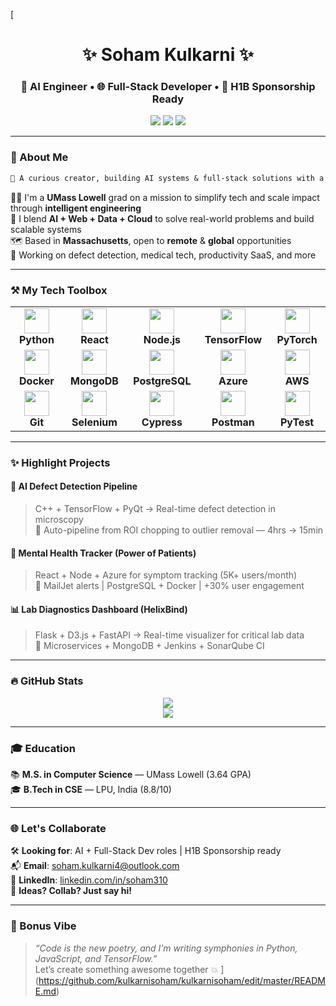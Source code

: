 [<!-- Profile Header -->
<h1 align="center">✨ Soham Kulkarni ✨</h1>
<h3 align="center">🧠 AI Engineer • 🌐 Full-Stack Developer • 🛂 H1B Sponsorship Ready</h3>

<p align="center">
  <a href="mailto:soham.kulkarni4@outlook.com"><img src="https://img.shields.io/badge/Email-D14836?style=for-the-badge&logo=gmail&logoColor=white"/></a>
  <a href="https://www.linkedin.com/in/soham310/"><img src="https://img.shields.io/badge/LinkedIn-blue?style=for-the-badge&logo=linkedin&logoColor=white" /></a>
  <a href="https://github.com/kulkarnisoham"><img src="https://img.shields.io/badge/GitHub-171515?style=for-the-badge&logo=github&logoColor=white" /></a>
</p>

---

### 🌈 About Me

```diff
💬 A curious creator, building AI systems & full-stack solutions with a human touch
```

🧑‍💻 I'm a **UMass Lowell** grad on a mission to simplify tech and scale impact through **intelligent engineering**  
🧩 I blend **AI + Web + Data + Cloud** to solve real-world problems and build scalable systems  
🗺️ Based in **Massachusetts**, open to **remote** & **global** opportunities  
🤖 Working on defect detection, medical tech, productivity SaaS, and more

---

### ⚒️ My Tech Toolbox

<div align="center">

<table>
<tr>
<td align="center" width="130">
  <img src="https://cdn.simpleicons.org/python/3776AB" width="40"/><br><b>Python</b>
</td>
<td align="center" width="130">
  <img src="https://cdn.simpleicons.org/react/61DAFB" width="40"/><br><b>React</b>
</td>
<td align="center" width="130">
  <img src="https://cdn.simpleicons.org/node.js/339933" width="40"/><br><b>Node.js</b>
</td>
<td align="center" width="130">
  <img src="https://cdn.simpleicons.org/tensorflow/FF6F00" width="40"/><br><b>TensorFlow</b>
</td>
<td align="center" width="130">
  <img src="https://cdn.simpleicons.org/pytorch/EE4C2C" width="40"/><br><b>PyTorch</b>
</td>
</tr>
<tr>
<td align="center" width="130">
  <img src="https://cdn.simpleicons.org/docker/2496ED" width="40"/><br><b>Docker</b>
</td>
<td align="center" width="130">
  <img src="https://cdn.simpleicons.org/mongodb/47A248" width="40"/><br><b>MongoDB</b>
</td>
<td align="center" width="130">
  <img src="https://cdn.simpleicons.org/postgresql/336791" width="40"/><br><b>PostgreSQL</b>
</td>
<td align="center" width="130">
  <img src="https://img.icons8.com/color/48/000000/azure-1.png" width="40"/><br><b>Azure</b>
</td>
<td align="center" width="130">
<img src="https://img.icons8.com/color/48/000000/amazon-web-services.png" width="40"/><br><b>AWS</b>
</td>
</tr>
<tr>
<td align="center" width="130">
  <img src="https://cdn.simpleicons.org/git/DE4C36" width="40"/><br><b>Git</b>
</td>
<td align="center" width="130">
  <img src="https://cdn.simpleicons.org/selenium/43B02A" width="40"/><br><b>Selenium</b>
</td>
<td align="center" width="130">
  <img src="https://cdn.simpleicons.org/cypress/17202C" width="40"/><br><b>Cypress</b>
</td>
<td align="center" width="130">
  <img src="https://cdn.simpleicons.org/postman/FF6C37" width="40"/><br><b>Postman</b>
</td>
<td align="center" width="130">
  <img src="https://cdn.simpleicons.org/pytest/0A9EDC" width="40"/><br><b>PyTest</b>
</td>
</tr>
</table>

</div>

---

### ✨ Highlight Projects

#### 🔬 AI Defect Detection Pipeline

> C++ + TensorFlow + PyQt → Real-time defect detection in microscopy  
> 🧠 Auto-pipeline from ROI chopping to outlier removal — 4hrs → 15min

#### 🧠 Mental Health Tracker (Power of Patients)

> React + Node + Azure for symptom tracking (5K+ users/month)  
> 📲 MailJet alerts | PostgreSQL + Docker | +30% user engagement

#### 📊 Lab Diagnostics Dashboard (HelixBind)

> Flask + D3.js + FastAPI → Real-time visualizer for critical lab data  
> 🔗 Microservices + MongoDB + Jenkins + SonarQube CI

---

### 🔥 GitHub Stats

<p align="center">
  <img src="https://github-readme-stats.vercel.app/api?username=kulkarnisoham&show_icons=true&theme=highcontrast" />
  <br/>
  <img src="https://github-readme-streak-stats.herokuapp.com/?user=kulkarnisoham&theme=radical" />
</p>

---

### 🎓 Education

📚 **M.S. in Computer Science** — UMass Lowell (3.64 GPA)  
🎓 **B.Tech in CSE** — LPU, India (8.8/10)

---

### 🌐 Let's Collaborate

🛠️ **Looking for**: AI + Full-Stack Dev roles | H1B Sponsorship ready  
📬 **Email**: soham.kulkarni4@outlook.com  
🔗 **LinkedIn**: [linkedin.com/in/soham310](https://www.linkedin.com/in/soham310)  
🧠 **Ideas? Collab? Just say hi!**

---

### 🪩 Bonus Vibe

> _“Code is the new poetry, and I’m writing symphonies in Python, JavaScript, and TensorFlow.”_  
> Let’s create something awesome together 💥
](https://github.com/kulkarnisoham/kulkarnisoham/edit/master/README.md)
